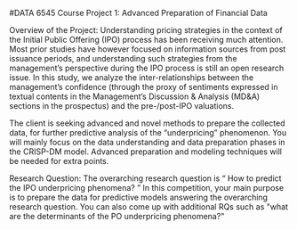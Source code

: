#DATA 6545 Course Project 1: Advanced Preparation of Financial Data

Overview of the Project:
Understanding pricing strategies in the context of the Initial Public Offering (IPO) process has been receiving much attention. Most prior studies have however focused on information sources from post issuance periods, and understanding such strategies from the management’s perspective during the IPO process is still an open research issue. In this study, we analyze the inter-relationships between the management’s confidence (through the proxy of sentiments expressed in textual contents in the Management’s Discussion & Analysis (MD&A) sections in the prospectus) and the pre-/post-IPO valuations.

The client is seeking advanced and novel methods to prepare the collected data, for further predictive analysis of the “underpricing” phenomenon. You will mainly focus on the data understanding and data preparation phases in the CRISP-DM model. Advanced preparation and modeling techniques will be needed for extra points.

Research Question:
The overarching research question is “ How to predict the IPO underpricing phenomena? ” In this competition, your main purpose is to prepare the data for predictive models answering the overarching research question. You can also come up with additional RQs such as "what are the determinants of the PO underpricing phenomena?"
